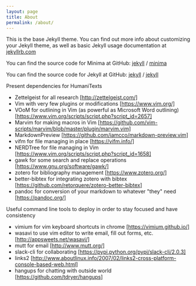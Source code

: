 ```yaml
---
layout: page
title: About
permalink: /about/
---
```


This is the base Jekyll theme. You can find out more info about customizing your Jekyll theme, as well as basic Jekyll usage documentation at [jekyllrb.com](https://jekyllrb.com/)

You can find the source code for Minima at GitHub:
[jekyll][jekyll-organization] /
[minima](https://github.com/jekyll/minima)

You can find the source code for Jekyll at GitHub:
[jekyll][jekyll-organization] /
[jekyll](https://github.com/jekyll/jekyll)


[jekyll-organization]: https://github.com/jekyll

Present dependencies for HumaniTexts

- Zettelgeist for all research [http://zettelgeist.com/]
- Vim with very few plugins or modifications [https://www.vim.org/]
- VOoM for outlining in Vim (as powerful as Microsoft Word outlining) [https://www.vim.org/scripts/script.php?script_id=2657]
- Marvim for making macros in Vim [https://github.com/vim-scripts/marvim/blob/master/plugin/marvim.vim]
- MarkdownPreview [https://github.com/iamcco/markdown-preview.vim]
- vifm for file managing in place [https://vifm.info/]
- NERDTree for file managing in Vim [https://www.vim.org/scripts/script.php?script_id=1658]
- gawk for some search and replace operations [https://www.gnu.org/software/gawk/] 
- zotero for bibliography management [https://www.zotero.org/]
- better-bibtex for integrating zotero with bibtex [https://github.com/retorquere/zotero-better-bibtex]
- pandoc for conversion of your markdown to whatever "they" need [https://pandoc.org/]

Useful command line tools to deploy in order to stay focused and have consistency
- vimium for vim keyboard shortcuts in chrome [https://vimium.github.io/]
- wasavi to use vim editor to write email, fill out forms, etc. [http://appsweets.net/wasavi/]
- mutt for email [http://www.mutt.org/]
- slack-cli for collaborating [https://pypi.python.org/pypi/slack-cli/2.0.3]
- links2 [http://www.aboutlinux.info/2007/02/links2-cross-platform-console-based-web.html]
- hangups for chatting with outside world [https://github.com/tdryer/hangups]


